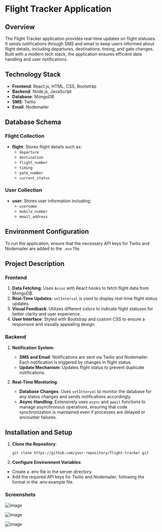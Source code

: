 # Flight Tracker Application

## Overview

The Flight Tracker application provides real-time updates on flight statuses. It sends notifications through SMS and email to keep users informed about flight details, including departures, destinations, timing, and gate changes. Built with a modern tech stack, the application ensures efficient data handling and user notifications.

## Technology Stack

- **Frontend**: React.js, HTML, CSS, Bootstrap
- **Backend**: Node.js, JavaScript
- **Database**: MongoDB
- **SMS**: Twilio
- **Email**: Nodemailer

## Database Schema

### Flight Collection

- **flight**: Stores flight details such as:
  - `departure`
  - `destination`
  - `flight_number`
  - `timing`
  - `gate_number`
  - `current_status`

### User Collection

- **user**: Stores user information including:
  - `username`
  - `mobile_number`
  - `email_address`

## Environment Configuration

To run the application, ensure that the necessary API keys for Twilio and Nodemailer are added to the `.env` file.

## Project Description

### Frontend

1. **Data Fetching**: Uses `Axios` with React hooks to fetch flight data from MongoDB.
2. **Real-Time Updates**: `setInterval` is used to display real-time flight status updates.
3. **Visual Feedback**: Utilizes different colors to indicate flight statuses for better clarity and user experience.
4. **User Interface**: Styled with Bootstrap and custom CSS to ensure a responsive and visually appealing design.

### Backend

1. **Notification System**:
   - **SMS and Email**: Notifications are sent via Twilio and Nodemailer. Each notification is triggered by changes in flight status.
   - **Update Mechanism**: Updates flight status to prevent duplicate notifications.

2. **Real-Time Monitoring**:
   - **Database Changes**: Uses `setInterval` to monitor the database for any status changes and sends notifications accordingly.
   - **Async Handling**: Extensively uses `async` and `await` functions to manage asynchronous operations, ensuring that code synchronization is maintained even if processes are delayed or encounter failures.

## Installation and Setup

1. **Clone the Repository**:

   ```bash
   git clone https://github.com/your-repository/flight-tracker.git


2. **Configure Environment Variables**:
  - Create a .env file in the server directory.
  - Add the required API keys for Twilio and Nodemailer, following the format in the .env.example file.


### Screenshots

![image](https://github.com/user-attachments/assets/260c0262-b737-49f4-b804-e9f3581fb711)

![image](https://github.com/user-attachments/assets/be9980d9-255d-4d2e-b697-283c2380db89)

![image](https://github.com/user-attachments/assets/a5055e78-4518-4615-ac78-01eed3e36ac8)



